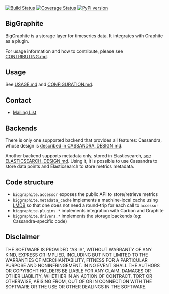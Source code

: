 [![Build Status](https://travis-ci.org/criteo/biggraphite.svg?branch=master)](https://travis-ci.org/criteo/biggraphite)
[![Coverage Status](https://coveralls.io/repos/github/criteo/biggraphite/badge.svg)](https://coveralls.io/github/criteo/biggraphite?branch=master)
[![PyPi version](https://img.shields.io/pypi/v/biggraphite.svg)](https://pypi.python.org/pypi/biggraphite/)

BigGraphite
-----------

BigGraphite is a storage layer for timeseries data. It integrates with Graphite as a plugin.

For usage information and how to contribute, please see [CONTRIBUTING.md](CONTRIBUTING.md).

Usage
-----

See [USAGE.md](USAGE.md) and [CONFIGURATION.md](CONFIGURATION.md).

Contact
-------

- [Mailing List](https://groups.google.com/forum/#!forum/biggraphite)


Backends
--------

There is only one supported backend that provides all features: Cassandra, whose design is [described in CASSANDRA_DESIGN.md](CASSANDRA_DESIGN.md).

Another backend supports metadata only, stored in Elasticsearch, [see ELASTICSEARCH_DESIGN.md](ELASTICSEARCH_DESIGN).
Using it, it is possible to use Cassandra to store data points and Elasticsearch to store metrics metadata.


Code structure
--------------

- `biggraphite.accessor` exposes the public API to store/retrieve metrics
- `biggraphite.metadata_cache` implements a machine-local cache using [LMDB](https://lmdb.readthedocs.io) so that one does not need a round-trip for each call to `accessor`
- `biggraphite.plugins.*` implements integration with Carbon and Graphite
- `biggraphite.drivers.*` implements the storage backends (eg: Cassandra-specific code)

Disclaimer
----------

THE SOFTWARE IS PROVIDED "AS IS", WITHOUT WARRANTY OF ANY KIND, EXPRESS OR IMPLIED, INCLUDING BUT NOT LIMITED TO THE WARRANTIES OF MERCHANTABILITY, FITNESS FOR A PARTICULAR PURPOSE AND NONINFRINGEMENT. IN NO EVENT SHALL THE AUTHORS OR COPYRIGHT HOLDERS BE LIABLE FOR ANY CLAIM, DAMAGES OR OTHER LIABILITY, WHETHER IN AN ACTION OF CONTRACT, TORT OR OTHERWISE, ARISING FROM, OUT OF OR IN CONNECTION WITH THE SOFTWARE OR THE USE OR OTHER DEALINGS IN THE SOFTWARE.
